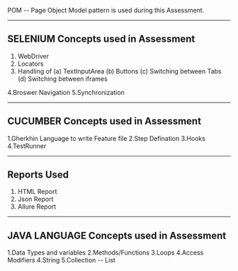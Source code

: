 
POM -- Page Object Model pattern is used during this Assessment.

---------------------------------------
SELENIUM Concepts used in Assessment
---------------------------------------
1. WebDriver
2. Locators 
3. Handling of 
	(a) TextInputArea
	(b) Buttons
	(c) Switching between Tabs
	(d) Switching between iframes

4.Broswer Navigation
5.Synchronization

--------------------------------------
CUCUMBER Concepts used in Assessment
--------------------------------------

1.Gherkhin Language to write Feature file
2.Step Defination
3.Hooks
4.TestRunner


---------------------------
Reports Used 
---------------------------

1. HTML Report
2. Json Report
3. Allure Report

-------------------------------------------
JAVA LANGUAGE Concepts used in Assessment
--------------------------------------------
1.Data Types and variables
2.Methods/Functions
3.Loops
4.Access Modifiers
4.String
5.Collection -- List

